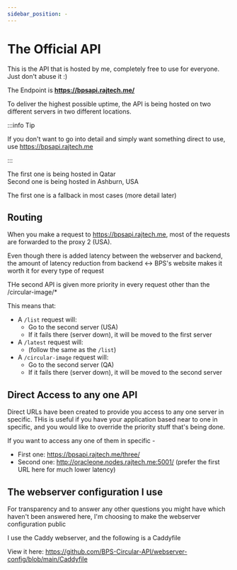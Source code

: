 ```yaml
---
sidebar_position: -
---
```


# The Official API

This is the API that is hosted by me, completely free to use for everyone. Just don't abuse it :)

The Endpoint is **https://bpsapi.rajtech.me/**

To deliver the highest possible uptime, the API is being hosted on two different servers in two different locations.

:::info Tip

If you don't want to go into detail and simply want something direct to use, use https://bpsapi.rajtech.me

:::


The first one is being hosted in Qatar   
Second one is being hosted in Ashburn, USA

The first one is a fallback in most cases (more detail later)

## Routing

When you make a request to https://bpsapi.rajtech.me, most of the requests are forwarded to the proxy 2 (USA).

Even though there is added latency between the webserver and backend, the amount of latency reduction from backend <-> BPS's website makes it worth it for every type of request

THe second API is given more priority in every request other than the /circular-image/* 

This means that: 
- A `/list` request will:
  - Go to the second server (USA)
  - If it fails there (server down), it will be moved to the first server
- A `/latest` request will:
  - (follow the same as the `/list`)
- A `/circular-image` request will:
  - Go to the second server (QA)
  - If it fails there (server down), it will be moved to the second server


## Direct Access to any one API

Direct URLs have been created to provide you access to any one server in specific. THis is useful if you have your application based near to one in specific, and you would like to override the priority stuff that's being done.

If you want to access any one of them in specific -
- First one: https://bpsapi.rajtech.me/three/
- Second one: http://oracleone.nodes.rajtech.me:5001/ (prefer the first URL here for much lower latency)

## The webserver configuration I use

For transparency and to answer any other questions you might have which haven't been answered here, I'm choosing to make the webserver configuration public

I use the Caddy webserver, and the following is a Caddyfile

View it here: https://github.com/BPS-Circular-API/webserver-config/blob/main/Caddyfile
